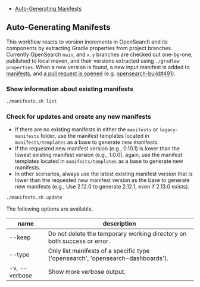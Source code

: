 - [Auto-Generating Manifests](#auto-generating-manifests)

## Auto-Generating Manifests

This workflow reacts to version increments in OpenSearch and its components by extracting Gradle properties from project branches. Currently OpenSearch `main`, and `x.y` branches are checked out one-by-one, published to local maven, and their versions extracted using `./gradlew properties`. When a new version is found, a new input manifest is added to [manifests](../../manifests), and [a pull request is opened](../../.github/workflows/manifests.yml) (e.g. [opensearch-build#491](https://github.com/opensearch-project/opensearch-build/pull/491)).

### Show information about existing manifests

```bash
./manifests.sh list
```

### Check for updates and create any new manifests
* If there are no existing manifests in either the `manifests` or `legacy-manifests` folder, use the manifest templates located in `manifests/templates` as a base to generate new manifests.
* If the requested new manifest version (e.g., 0.10.1) is lower than the lowest existing manifest version (e.g., 1.0.0), again, use the manifest templates located in `manifests/templates` as a base to generate new manifests.
* In other scenarios, always use the latest existing manifest version that is lower than the requested new manifest version as the base to generate new manifests (e.g., Use 2.12.0 to generate 2.12.1, even if 2.13.0 exists).

```bash
./manifests.sh update
```

The following options are available.

| name               | description                                                                     |
|--------------------|---------------------------------------------------------------------------------|
| --keep             | Do not delete the temporary working directory on both success or error.         |
| --type             | Only list manifests of a specific type ('opensearch', 'opensearch-dashboards'). |
| -v, --verbose      | Show more verbose output.                                                       |
